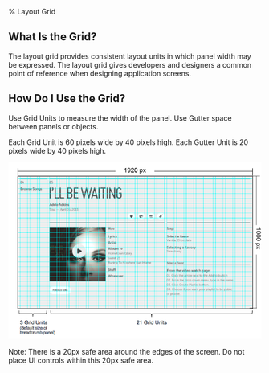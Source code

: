 ﻿% Layout Grid

## What Is the Grid?

The layout grid provides consistent layout units in which panel width may be
expressed.  The layout grid gives developers and designers a common point of
reference when designing application screens.

## How Do I Use the Grid?

Use Grid Units to measure the width of the panel.  Use Gutter space between
panels or objects.

Each Grid Unit is 60 pixels wide by 40 pixels high.  Each Gutter Unit is 20
pixels wide by 40 pixels high.

![](../../assets/dg-layout-grid.png)

Note: There is a 20px safe area around the edges of the screen.  Do not place UI
controls within this 20px safe area.
